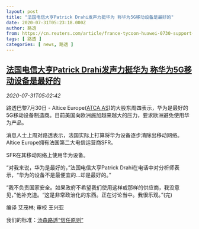```yaml
---
layout: post
title: "法国电信大亨Patrick Drahi发声力挺华为 称华为5G移动设备是最好的"
date: 2020-07-31T05:23:18.000Z
author: 路透
from: https://cn.reuters.com/article/france-tycoon-huawei-0730-support-idCNKCS24W0I7
tags: [ 路透 ]
categories: [ news, 路透 ]
---
```

<!--1596172998000-->
[法国电信大亨Patrick Drahi发声力挺华为 称华为5G移动设备是最好的](https://cn.reuters.com/article/france-tycoon-huawei-0730-support-idCNKCS24W0I7)
------

<div>
<div><i>2020-07-31T05:02:42</i></div><div class="StandardArticleBody_body"><p>路透巴黎7月30日 - Altice Europe(<span id="symbol_ATCA.AS_0"><a href="//www.reuters.com/companies/ATCA.AS">ATCA.AS</a></span>)的大股东周四表示，华为是最好的5G移动设备制造商。目前美国向欧洲施加越来越大的压力，要求欧洲避免使用华为产品。 </p><p>消息人士上周对路透表示，法国实际上打算将华为设备逐步清除出移动网络。Altice Europe拥有法国第二大电信运营商SFR。 </p><p>SFR在其移动网络上使用华为设备。 </p><p>“对我来说，华为是最好的，”法国电信大亨Patrick Drahi在电话中对分析师表示，“华为的设备不是最便宜的...却是最好的。” </p><p>“我不负责国家安全。如果政府不希望我们使用这样或那样的供应商，我没意见，”他补充道。“这是非常政治化的东西。正在讨论当中。我很乐观。”(完) </p><div class="Attribution_container"><div class="Attribution_attribution"><p class="Attribution_content">编译 艾茂林; 审校 王兴亚 </p></div></div><div class="StandardArticleBody_trustBadgeContainer"><span class="StandardArticleBody_trustBadgeTitle">我们的标准：</span><span class="trustBadgeUrl"><a href="https://www.thomsonreuters.cn/content/dam/openweb/documents/pdf/china/brochures/about-us-1.pdf">汤森路透“信任原则”</a></span></div></div>
</div>

